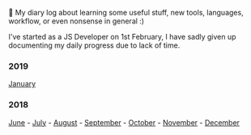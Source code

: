 📓 My diary log about learning some useful stuff, new tools, languages, workflow, or even nonsense in general :)  

I've started as a JS Developer on 1st February, I have sadly given up documenting my daily progress due to lack of time.
### 2019 ###

[January](https://github.com/jpacsai/LearningPath/tree/master/Daily-log/2019/January)

### 2018 ### 
[June](https://github.com/jpacsai/LearningPath/tree/master/Daily-log/2018/June) - [July](https://github.com/jpacsai/LearningPath/tree/master/Daily-log/2018/July) - [August](https://github.com/jpacsai/LearningPath/tree/master/Daily-log/2018/August) - [September](https://github.com/jpacsai/LearningPath/tree/master/Daily-log/2018/September) - [October](https://github.com/jpacsai/LearningPath/tree/master/Daily-log/2018/October) - [November](https://github.com/jpacsai/LearningPath/tree/master/Daily-log/2018/November) - [December](https://github.com/jpacsai/LearningPath/tree/master/Daily-log/2018/December)
